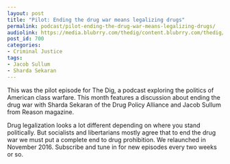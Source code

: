 ```yaml
---
layout: post
title: "Pilot: Ending the drug war means legalizing drugs"
permalink: podcast/pilot-ending-the-drug-war-means-legalizing-drugs/
audiolink: https://media.blubrry.com/thedig/content.blubrry.com/thedig/The_Dig_EP_1_DRAFT2.mp3
post_id: 700
categories: 
- Criminal Justice
tags: 
- Jacob Sullum
- Sharda Sekaran
---
```


This was the pilot episode for The Dig, a podcast exploring the politics of American class warfare. This month features a discussion about ending the drug war with Sharda Sekaran of the Drug Policy Alliance and Jacob Sullum from Reason magazine.

Drug legalization looks a lot different depending on where you stand politically. But socialists and libertarians mostly agree that to end the drug war we must put a complete end to drug prohibition. We relaunched in November 2016. Subscribe and tune in for new episodes every two weeks or so.